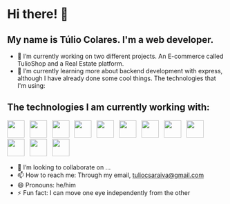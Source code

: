 # Hi there!  👋
## My name is Túlio Colares. I'm a web developer.

- 🔭 I’m currently working on two different projects. An E-commerce called TulioShop and a Real Estate platform.
- 🌱 I’m currently learning more about backend development with express, although I have already done some cool things. The technologies that I'm using:

## The technologies I am currently working with:
<img src="https://cdn.jsdelivr.net/gh/devicons/devicon@latest/icons/html5/html5-original-wordmark.svg" width="40" height="40" /> &nbsp; <img src="https://cdn.jsdelivr.net/gh/devicons/devicon@latest/icons/css3/css3-original-wordmark.svg" width="40" height="40" /> &nbsp; <img src="https://cdn.jsdelivr.net/gh/devicons/devicon@latest/icons/bootstrap/bootstrap-original-wordmark.svg" width="40" height="40" /> &nbsp; <img src="https://cdn.jsdelivr.net/gh/devicons/devicon@latest/icons/javascript/javascript-original.svg" width="40" height="40" /> &nbsp; <img src="https://cdn.jsdelivr.net/gh/devicons/devicon@latest/icons/react/react-original-wordmark.svg" width="40" height="40" /> &nbsp; <img src="https://cdn.jsdelivr.net/gh/devicons/devicon@latest/icons/reactbootstrap/reactbootstrap-original.svg" width="40" height="40" /> &nbsp; <img src="https://cdn.jsdelivr.net/gh/devicons/devicon@latest/icons/reactrouter/reactrouter-original-wordmark.svg" width="40" height="40" /> &nbsp; <img src="https://cdn.jsdelivr.net/gh/devicons/devicon@latest/icons/nodejs/nodejs-original-wordmark.svg" width="40" height="40" /> &nbsp; <img src="https://cdn.jsdelivr.net/gh/devicons/devicon@latest/icons/npm/npm-original-wordmark.svg" width="40" height="40" /> &nbsp; <img src="https://cdn.jsdelivr.net/gh/devicons/devicon@latest/icons/mysql/mysql-original-wordmark.svg" width="40" height="40" /> &nbsp; <img src="https://cdn.jsdelivr.net/gh/devicons/devicon@latest/icons/mongodb/mongodb-original-wordmark.svg" width="40" height="40" /> &nbsp; <img src="https://cdn.jsdelivr.net/gh/devicons/devicon@latest/icons/git/git-original-wordmark.svg" width="40" height="40" />  
          

- 👯 I’m looking to collaborate on ...
- 📫 How to reach me: Through my email, tuliocsaraiva@gmail.com
- 😄 Pronouns: he/him
- ⚡ Fun fact: I can move one eye independently from the other

